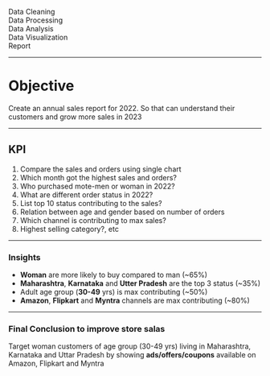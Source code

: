 Data Cleaning \
Data Processing \
Data Analysis \
Data Visualization \
Report 

--------------------------------------------------------------------------------------------

# Objective 

Create an annual sales report for 2022. So that can understand their customers and grow
more sales in 2023

--------------------------------------------------------------------------------------------

## KPI 

1. Compare the sales and orders using single chart 
2. Which month got the highest sales and orders? 
3. Who purchased mote-men or woman in 2022? 
4. What are different order status in 2022? 
5. List top 10 status contributing to the sales? 
6. Relation between age and gender based on number of orders 
7. Which channel is contributing to max sales? 
8. Highest selling category?, etc 

--------------------------------------------------------------------------------------------

### Insights

- **Woman** are more likely to buy compared to man (~65%) 
- **Maharashtra**, **Karnataka** and **Utter Pradesh** are the top 3 status (~35%) 
- Adult age group (**30-49** yrs) is max contributing (~50%) 
- **Amazon**, **Flipkart** and **Myntra** channels are max contributing (~80%) 

--------------------------------------------------------------------------------------------

### Final Conclusion to improve store salas

Target woman customers of age group (30-49 yrs) living in Maharashtra, Karnataka and Uttar Pradesh by showing
**ads/offers/coupons** available on Amazon, Flipkart and Myntra
